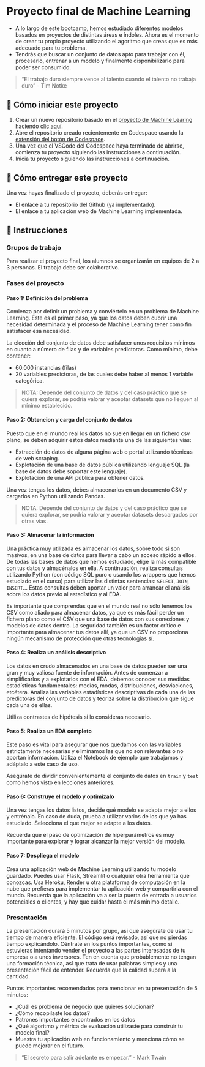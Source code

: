 <!-- hide -->
# Proyecto final de Machine Learning 
<!-- endhide --> 

- A lo largo de este bootcamp, hemos estudiado diferentes modelos basados en proyectos de distintas áreas e índoles. Ahora es el momento de crear tu propio proyecto utilizando el agoritmo que creas que es más adecuado para tu problema.
- Tendrás que buscar un conjunto de datos apto para trabajar con él, procesarlo, entrenar a un modelo y finalmente disponibilizarlo para poder ser consumido.

> “El trabajo duro siempre vence al talento cuando el talento no trabaja duro” - Tim Notke

<onlyfor saas="false" withBanner="false">
  
## 🌱  Cómo iniciar este proyecto

1. Crear un nuevo repositorio basado en el [proyecto de Machine Learing](https://github.com/4GeeksAcademy/machine-learning-python-template/generate) [haciendo clic aquí](https://github.com/4GeeksAcademy/machine-learning-python-template).
2. Abre el repositorio creado recientemente en Codespace usando la [extensión del botón de Codespace](https://docs.github.com/en/codespaces/developing-in-codespaces/creating-a-codespace-for-a-repository#creating-a-codespace-for-a-repository).
3. Una vez que el VSCode del Codespace haya terminado de abrirse, comienza tu proyecto siguiendo las instrucciones a continuación.
4. Inicia tu proyecto siguiendo las instrucciones a continuación.

</onlyfor>

## 🚛 Cómo entregar este proyecto

Una vez hayas finalizado el proyecto, deberás entregar:

- El enlace a tu repositorio del Github (ya implementado).
- El enlace a tu aplicación web de Machine Learning implementada.

## 📝 Instrucciones

### Grupos de trabajo

Para realizar el proyecto final, los alumnos se organizarán en equipos de 2 a 3 personas. El trabajo debe ser colaborativo.

### Fases del proyecto

#### Paso 1: Definición del problema

Comienza por definir un problema y conviértelo en un problema de Machine Learning. Este es el primer paso, ya que los datos deben cubrir una necesidad determinada y el proceso de Machine Learning tener como fin satisfacer esa necesidad.

La elección del conjunto de datos debe satisfacer unos requisitos mínimos en cuanto a número de filas y de variables predictoras. Como mínimo, debe contener:

- 60.000 instancias (filas)
- 20 variables predictoras, de las cuales debe haber al menos 1 variable categórica.

> NOTA: Depende del conjunto de datos y del caso práctico que se quiera explorar, se podría valorar y aceptar datasets que no lleguen al mínimo establecido.

#### Paso 2: Obtencion y carga del conjunto de datos

Puesto que en el mundo real los datos no suelen llegar en un fichero csv plano, se deben adquirir estos datos mediante una de las siguientes vías:

- Extracción de datos de alguna página web o portal utilizando técnicas de web scraping.
- Explotación de una base de datos pública utilizando lenguaje SQL (la base de datos debe soportar este lenguaje).
- Explotación de una API pública para obtener datos.

Una vez tengas los datos, debes almacenarlos en un documento CSV y cargarlos en Python utilizando Pandas.

> NOTA: Depende del conjunto de datos y del caso práctico que se quiera explorar, se podría valorar y aceptar datasets descargados por otras vías.

#### Paso 3: Almacenar la información

Una práctica muy utilizada es almacenar los datos, sobre todo si son masivos, en una base de datos para llevar a cabo un acceso rápido a ellos. De todas las bases de datos que hemos estudiado, elige la más compatible con tus datos y almacénalos en ella. A continuación, realiza consultas utilizando Python (con código SQL puro o usando los wrappers que hemos estudiado en el curso) para utilizar las distintas sentencias: `SELECT`, `JOIN`, `INSERT`... Estas consultas deben aportar un valor para arrancar el análisis sobre los datos previo al estadístico y al EDA.

Es importante que comprendas que en el mundo real no sólo tenemos los CSV como aliado para almacenar datos, ya que es más fácil perder un fichero plano como el CSV que una base de datos con sus conexiones y modelos de datos dentro. La seguridad también es un factor crítico e importante para almacenar tus datos allí, ya que un CSV no proporciona ningún mecanismo de protección que otras tecnologías sí.

#### Paso 4: Realiza un análisis descriptivo

Los datos en crudo almacenados en una base de datos pueden ser una gran y muy valiosa fuente de información. Antes de comenzar a simplificarlos y a explotarlos con el EDA, debemos conocer sus medidas estadísticas fundamentales: medias, modas, distribuciones, desviaciones, etcétera. Analiza las variables estadísticas descriptivas de cada una de las predictoras del conjunto de datos y teoriza sobre la distribución que sigue cada una de ellas.

Utiliza contrastes de hipótesis si lo consideras necesario.

#### Paso 5: Realiza un EDA completo

Este paso es vital para asegurar que nos quedamos con las variables estrictamente necesarias y eliminamos las que no son relevantes o no aportan información. Utiliza el Notebook de ejemplo que trabajamos y adáptalo a este caso de uso.

Asegúrate de dividir convenientemente el conjunto de datos en `train` y `test` como hemos visto en lecciones anteriores.

#### Paso 6: Construye el modelo y optimízalo

Una vez tengas los datos listos, decide qué modelo se adapta mejor a ellos y entrénalo. En caso de duda, prueba a utilizar varios de los que ya has estudiado. Selecciona el que mejor se adapte a los datos.

Recuerda que el paso de optimización de hiperparámetros es muy importante para explorar y lograr alcanzar la mejor versión del modelo.

#### Paso 7: Despliega el modelo

Crea una aplicación web de Machine Learning utilizando tu modelo guardado. Puedes usar Flask, Streamlit o cualquier otra herramienta que conozcas.
Usa Heroku, Render u otra plataforma de computación en la nube que prefieras para implementar tu aplicación web y compartirla con el mundo. Recuerda que la aplicación va a ser la puerta de entrada a usuarios potenciales o clientes, y hay que cuidar hasta el más mínimo detalle.

### Presentación

La presentación durará 5 minutos por grupo, así que asegúrate de usar tu tiempo de manera eficiente. El código será revisado, así que no pierdas tiempo explicándolo. Céntrate en los puntos importantes, como si estuvieras intentando vender el proyecto a las partes interesadas de tu empresa o a unos inversores. Ten en cuenta que probablemente no tengan una formación técnica, así que trata de usar palabras simples y una presentación fácil de entender. Recuerda que la calidad supera a la cantidad.

Puntos importantes recomendados para mencionar en tu presentación de 5 minutos:

- ¿Cuál es problema de negocio que quieres solucionar?
- ¿Cómo recopilaste los datos?
- Patrones importantes encontrados en los datos
- ¿Qué algoritmo y métrica de evaluación utilizaste para construir tu modelo final?
- Muestra tu aplicación web en funcionamiento y menciona cómo se puede mejorar en el futuro.

> “El secreto para salir adelante es empezar.” - Mark Twain

